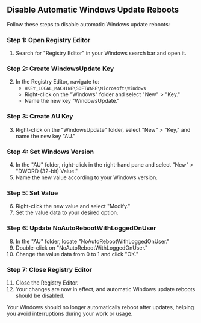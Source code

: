 ## Disable Automatic Windows Update Reboots

Follow these steps to disable automatic Windows update reboots:

### Step 1: Open Registry Editor
1. Search for "Registry Editor" in your Windows search bar and open it.

### Step 2: Create WindowsUpdate Key
2. In the Registry Editor, navigate to:
   - `HKEY_LOCAL_MACHINE\SOFTWARE\Microsoft\Windows`
   - Right-click on the "Windows" folder and select "New" > "Key."
   - Name the new key "WindowsUpdate."

### Step 3: Create AU Key
3. Right-click on the "WindowsUpdate" folder, select "New" > "Key," and name the new key "AU."

### Step 4: Set Windows Version
4. In the "AU" folder, right-click in the right-hand pane and select "New" > "DWORD (32-bit) Value."
5. Name the new value according to your Windows version.

### Step 5: Set Value
6. Right-click the new value and select "Modify."
7. Set the value data to your desired option.

### Step 6: Update NoAutoRebootWithLoggedOnUser
8. In the "AU" folder, locate "NoAutoRebootWithLoggedOnUser."
9. Double-click on "NoAutoRebootWithLoggedOnUser."
10. Change the value data from 0 to 1 and click "OK."

### Step 7: Close Registry Editor
11. Close the Registry Editor.
12. Your changes are now in effect, and automatic Windows update reboots should be disabled.

Your Windows should no longer automatically reboot after updates, helping you avoid interruptions during your work or usage.
